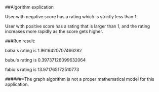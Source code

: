 ##Algorithm explication

User with negative score has a rating which is strictly less than 1.

User with positive score has a rating that is larger than 1, and the rating increases more rapidly as the score gets higher.

###Run result:

baba's rating is 1.9616420707466282

bubu's rating is 0.39737126099632064

fabio's rating is 13.971765172510773

######*The graph algorithm is not a proper mathematical model for this application.

